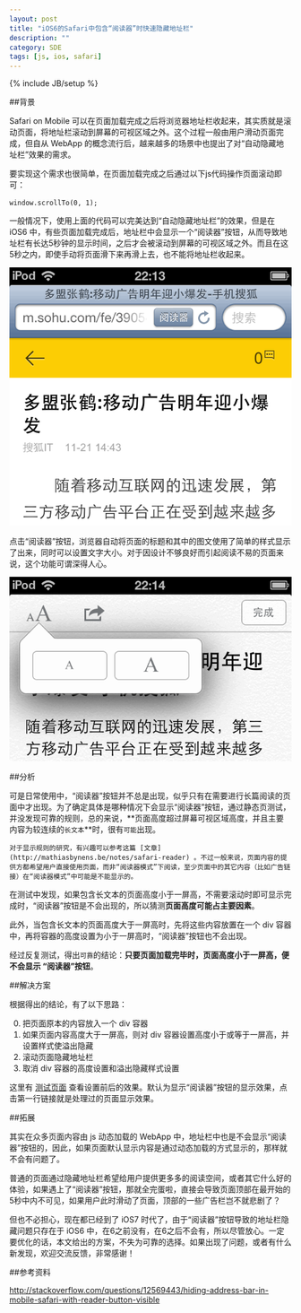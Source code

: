 ```yaml
---
layout: post
title: "iOS6的Safari中包含“阅读器”时快速隐藏地址栏"
description: ""
category: SDE
tags: [js, ios, safari]
---
```

{% include JB/setup %}

##背景

Safari on Mobile 可以在页面加载完成之后将浏览器地址栏收起来，其实质就是滚动页面，将地址栏滚动到屏幕的可视区域之外。这个过程一般由用户滑动页面完成，但自从 WebApp 的概念流行后，越来越多的场景中也提出了对“自动隐藏地址栏”效果的需求。

要实现这个需求也很简单，在页面加载完成之后通过以下js代码操作页面滚动即可：

<?prettify lang=js?>
	window.scrollTo(0, 1);

一般情况下，使用上面的代码可以完美达到“自动隐藏地址栏”的效果，但是在 iOS6 中，有些页面加载完成后，地址栏中会显示一个“阅读器”按钮，从而导致地址栏有长达5秒钟的显示时间，之后才会被滚动到屏幕的可视区域之外。而且在这5秒之内，即使手动将页面滑下来再滑上去，也不能将地址栏收起来。

![阅读器按钮](/i/2013/11/21/1.gif "阅读器按钮")

点击“阅读器”按钮，浏览器自动将页面的标题和其中的图文使用了简单的样式显示了出来，同时可以设置文字大小。对于因设计不够良好而引起阅读不易的页面来说，这个功能可谓深得人心。

![阅读器页面](/i/2013/11/21/2.gif "阅读器页面")


##分析

可是日常使用中，“阅读器”按钮并不总是出现，似乎只有在需要进行长篇阅读的页面中才出现。为了确定具体是哪种情况下会显示“阅读器”按钮，通过静态页测试，并没发现可靠的规则，总的来说，**页面高度超过屏幕可视区域高度，并且主要内容为较连续的`长文本`**时，很有`可能`出现。

    对于显示规则的研究，有兴趣可以参考这篇 [文章](http://mathiasbynens.be/notes/safari-reader) 。不过一般来说，页面内容的提供方都希望用户直接使用页面，而非“阅读器模式”下阅读，至少页面中的其它内容（比如广告链接）在“阅读器模式”中可能是不能显示的。

在测试中发现，如果包含长文本的页面高度小于一屏高，不需要滚动时即可显示完成时，“阅读器”按钮是不会出现的，所以猜测**页面高度可能占主要因素**。

此外，当包含长文本的页面高度大于一屏高时，先将这些内容放置在一个 div 容器中，再将容器的高度设置为小于一屏高时，“阅读器”按钮也不会出现。

经过反复测试，得出`可靠`的结论：**只要页面加载完毕时，页面高度小于一屏高，便不会显示 “阅读器”按钮**。


##解决方案

根据得出的结论，有了以下思路：

0. 把页面原本的内容放入一个 div 容器
0. 如果页面内容高度大于一屏高，则对 div 容器设置高度小于或等于一屏高，并设置样式使溢出隐藏
0. 滚动页面隐藏地址栏
0. 取消 div 容器的高度设置和溢出隐藏样式设置

这里有 [测试页面](/demos/package/11-js-ios6-reader-mark/index.htm) 查看设置前后的效果。默认为显示“阅读器”按钮的显示效果，点击第一行链接就是处理过的页面显示效果。


##拓展

其实在众多页面内容由 js 动态加载的 WebApp 中，地址栏中也是不会显示“阅读器”按钮的，因此，如果页面默认显示内容是通过动态加载的方式显示的，那样就不会有问题了。

普通的页面通过隐藏地址栏希望给用户提供更多多的阅读空间，或者其它什么好的体验，如果遇上了“阅读器”按钮，那就全完蛋啦，直接会导致页面顶部在最开始的5秒中内不可见，如果用户此时滑动了页面，顶部的一些广告栏岂不就悲剧了？

但也不必担心，现在都已经到了 iOS7 时代了，由于“阅读器”按钮导致的地址栏隐藏问题只存在于 iOS6 中，在6之前没有，在6之后不会有，所以尽管放心。一定要优化的话，本文给出的方案，不失为可靠的选择。如果出现了问题，或者有什么新发现，欢迎交流反馈，非常感谢！



##参考资料

http://stackoverflow.com/questions/12569443/hiding-address-bar-in-mobile-safari-with-reader-button-visible






